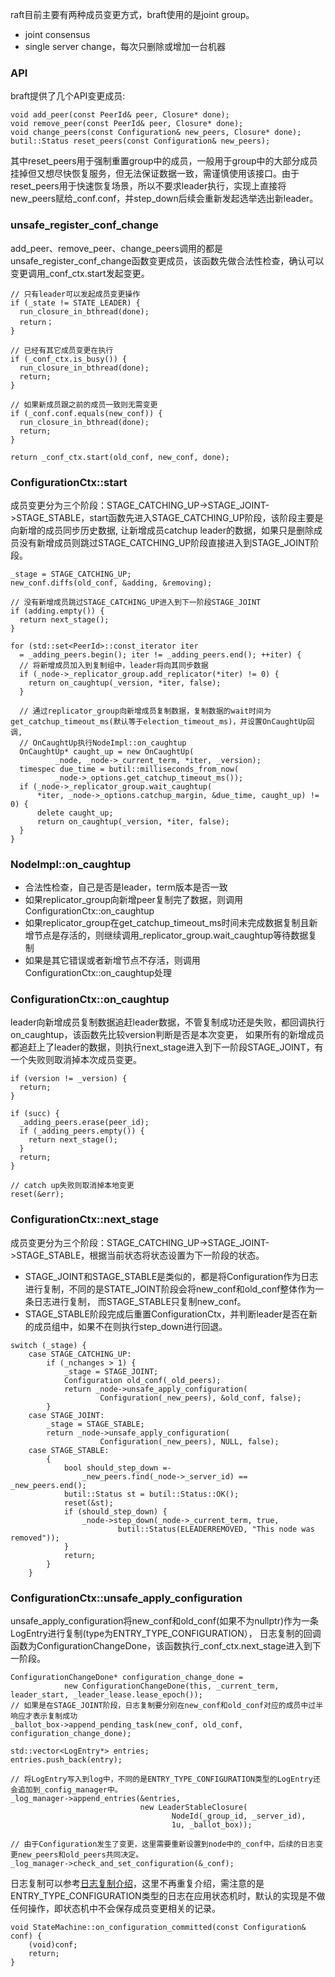 raft目前主要有两种成员变更方式，braft使用的是joint group。
- joint consensus
- single server change，每次只删除或增加一台机器

### API
braft提供了几个API变更成员:
```
void add_peer(const PeerId& peer, Closure* done);
void remove_peer(const PeerId& peer, Closure* done);
void change_peers(const Configuration& new_peers, Closure* done);
butil::Status reset_peers(const Configuration& new_peers);
```
其中reset_peers用于强制重置group中的成员，一般用于group中的大部分成员挂掉但又想尽快恢复服务，但无法保证数据一致，需谨慎使用该接口。由于reset_peers用于快速恢复场景，所以不要求leader执行，实现上直接将new_peers赋给_conf.conf，并step_down后续会重新发起选举选出新leader。

### unsafe_register_conf_change
add_peer、remove_peer、change_peers调用的都是unsafe_register_conf_change函数变更成员，该函数先做合法性检查，确认可以变更调用_conf_ctx.start发起变更。
```
// 只有leader可以发起成员变更操作
if (_state != STATE_LEADER) {
  run_closure_in_bthread(done);
  return；
}

// 已经有其它成员变更在执行
if (_conf_ctx.is_busy()) {
  run_closure_in_bthread(done);
  return;
}

// 如果新成员跟之前的成员一致则无需变更
if (_conf.conf.equals(new_conf)) {
  run_closure_in_bthread(done);
  return;
}

return _conf_ctx.start(old_conf, new_conf, done);
```

### ConfigurationCtx::start
成员变更分为三个阶段：STAGE_CATCHING_UP->STAGE_JOINT->STAGE_STABLE，start函数先进入STAGE_CATCHING_UP阶段，该阶段主要是向新增的成员同步历史数据, 
让新增成员catchup leader的数据，如果只是删除成员没有新增成员则跳过STAGE_CATCHING_UP阶段直接进入到STAGE_JOINT阶段。

```
_stage = STAGE_CATCHING_UP;
new_conf.diffs(old_conf, &adding, &removing);

// 没有新增成员跳过STAGE_CATCHING_UP进入到下一阶段STAGE_JOINT
if (adding.empty()) {
  return next_stage();
}

for (std::set<PeerId>::const_iterator iter
  = _adding_peers.begin(); iter != _adding_peers.end(); ++iter) {
  // 将新增成员加入到复制组中，leader将向其同步数据
  if (_node->_replicator_group.add_replicator(*iter) != 0) {
    return on_caughtup(_version, *iter, false);
  }

  // 通过replicator_group向新增成员复制数据，复制数据的wait时间为get_catchup_timeout_ms(默认等于election_timeout_ms)，并设置OnCaughtUp回调,
  // OnCaughtUp执行NodeImpl::on_caughtup
  OnCaughtUp* caught_up = new OnCaughtUp(
          _node, _node->_current_term, *iter, _version);
  timespec due_time = butil::milliseconds_from_now(
          _node->_options.get_catchup_timeout_ms());
  if (_node->_replicator_group.wait_caughtup(
      *iter, _node->_options.catchup_margin, &due_time, caught_up) != 0) {
      delete caught_up;
      return on_caughtup(_version, *iter, false);
  }
}
```

### NodeImpl::on_caughtup
- 合法性检查，自己是否是leader，term版本是否一致
- 如果replicator_group向新增peer复制完了数据，则调用ConfigurationCtx::on_caughtup
- 如果replicator_group在get_catchup_timeout_ms时间未完成数据复制且新增节点是存活的，则继续调用_replicator_group.wait_caughtup等待数据复制
- 如果是其它错误或者新增节点不存活，则调用ConfigurationCtx::on_caughtup处理

### ConfigurationCtx::on_caughtup
leader向新增成员复制数据追赶leader数据，不管复制成功还是失败，都回调执行on_caughtup，该函数先比较version判断是否是本次变更， 
如果所有的新增成员都追赶上了leader的数据，则执行next_stage进入到下一阶段STAGE_JOINT，有一个失败则取消掉本次成员变更。
```
if (version != _version) {
  return;
}

if (succ) {
  _adding_peers.erase(peer_id);
  if (_adding_peers.empty()) {
    return next_stage();
  }
  return;
}

// catch up失败则取消掉本地变更
reset(&err);
```

### ConfigurationCtx::next_stage
成员变更分为三个阶段：STAGE_CATCHING_UP->STAGE_JOINT->STAGE_STABLE，根据当前状态将状态设置为下一阶段的状态。
- STAGE_JOINT和STAGE_STABLE是类似的，都是将Configuration作为日志进行复制，不同的是STATE_JOINT阶段会将new_conf和old_conf整体作为一条日志进行复制，
  而STAGE_STABLE只复制new_conf。
- STAGE_STABLE阶段完成后重置ConfigurationCtx，并判断leader是否在新的成员组中，如果不在则执行step_down进行回退。
```
switch (_stage) {
    case STAGE_CATCHING_UP:
        if (_nchanges > 1) {
            _stage = STAGE_JOINT;
            Configuration old_conf(_old_peers);
            return _node->unsafe_apply_configuration(
                    Configuration(_new_peers), &old_conf, false);
        }
    case STAGE_JOINT:
        _stage = STAGE_STABLE;
        return _node->unsafe_apply_configuration(
                    Configuration(_new_peers), NULL, false);
    case STAGE_STABLE:
        {
            bool should_step_down =-
                _new_peers.find(_node->_server_id) == _new_peers.end();
            butil::Status st = butil::Status::OK();
            reset(&st);
            if (should_step_down) {
                _node->step_down(_node->_current_term, true,
                        butil::Status(ELEADERREMOVED, "This node was removed"));
            }
            return;
        }
    }
```

### ConfigurationCtx::unsafe_apply_configuration
unsafe_apply_configuration将new_conf和old_conf(如果不为nullptr)作为一条LogEntry进行复制(type为ENTRY_TYPE_CONFIGURATION）， 
日志复制的回调函数为ConfigurationChangeDone，该函数执行_conf_ctx.next_stage进入到下一阶段。

```
ConfigurationChangeDone* configuration_change_done =
            new ConfigurationChangeDone(this, _current_term, leader_start, _leader_lease.lease_epoch());
// 如果是在STAGE_JOINT阶段，日志复制要分别在new_conf和old_conf对应的成员中过半响应才表示复制成功
_ballot_box->append_pending_task(new_conf, old_conf, configuration_change_done);

std::vector<LogEntry*> entries;
entries.push_back(entry);

// 将LogEntry写入到log中，不同的是ENTRY_TYPE_CONFIGURATION类型的LogEntry还会追加到_config_manager中。
_log_manager->append_entries(&entries,
                             new LeaderStableClosure(
                                    NodeId(_group_id, _server_id),
                                    1u, _ballot_box));

// 由于Configuration发生了变更，这里需要重新设置到node中的_conf中，后续的日志变更new_peers和old_peers共同决定。
_log_manager->check_and_set_configuration(&_conf);
```

日志复制可以参考[日志复制介绍](https://github.com/xingzishan/braft-analysis/blob/main/3.log.md)，这里不再重复介绍，需注意的是ENTRY_TYPE_CONFIGURATION类型的日志在应用状态机时，默认的实现是不做任何操作，即状态机中不会保存成员变更相关的记录。
```
void StateMachine::on_configuration_committed(const Configuration& conf) {
    (void)conf;
    return;
}
```
